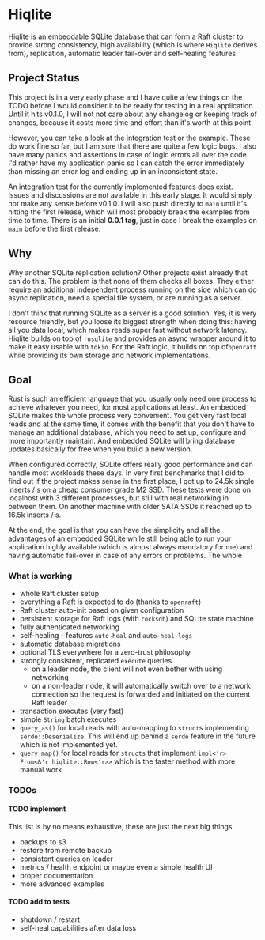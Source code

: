# Hiqlite

Hiqlite is an embeddable SQLite database that can form a Raft cluster to provide strong consistency, high availability
(which is where `Hiqlite` derives from), replication, automatic leader fail-over and self-healing features.

## Project Status

This project is in a very early phase and I have quite a few things on the TODO before I would consider it to be
ready for testing in a real application. Until it hits v0.1.0, I will not not care about any changelog or keeping
track of changes, because it costs more time and effort than it's worth at this point.

However, you can take a look at the integration test or the example. These do work fine so far, but I am sure that
there are quite a few logic bugs. I also have many panics and assertions in case of logic errors all over the code.
I'd rather have my application panic so I can catch the error immediately than missing an error log and ending up in
an inconsistent state.

An integration test for the currently implemented features does exist.  
Issues and discussions are not available in this early stage. It would simply not make any sense before v0.1.0.
I will also push directly to `main` until it's hitting the first release, which will most probably break the examples
from time to time. There is an initial **0.0.1 tag**, just in case I break the examples on `main` before the first
release.

## Why

Why another SQLite replication solution? Other projects exist already that can do this. The problem is that none of
them checks all boxes. They either require an additional independent process running on the side which can do async
replication, need a special file system, or are running as a server.

I don't think that running SQLite as a server is a good solution. Yes, it is very resource friendly, but you loose its
biggest strength when doing this: having all you data local, which makes reads super fast without network latency.
Hiqlite builds on top of `rusqlite` and provides an async wrapper around it to make it easy usable with `tokio`.
For the Raft logic, it builds on top of`openraft` while providing its own storage and network implementations.

## Goal

Rust is such an efficient language that you usually only need one process to achieve whatever you need, for most
applications at least. An embedded SQLite makes the whole process very convenient. You get very fast local reads and at
the same time, it comes with the benefit that you don't have to manage an additional database, which you need to set up,
configure and more importantly maintain. And embedded SQLite will bring database updates basically for free when you
build a new version.

When configured correctly, SQLite offers really good performance and can handle most workloads these days. In very
first benchmarks that I did to find out if the project makes sense in the first place, I got up to 24.5k single
inserts / s on a cheap consumer grade M2 SSD. These tests were done on localhost with 3 different processes, but still
with real networking in between them. On another machine with older SATA SSDs it reached up to 16.5k inserts / s.

At the end, the goal is that you can have the simplicity and all the advantages of an embedded SQLite while still being
able to run your application highly available (which is almost always mandatory for me) and having automatic fail-over
in case of any errors or problems. The whole

### What is working

- whole Raft cluster setup
- everything a Raft is expected to do (thanks to `openraft`)
- Raft cluster auto-init based on given configuration
- persistent storage for Raft logs (with `rocksdb`) and SQLite state machine
- fully authenticated networking
- self-healing - features `auto-heal` and `auto-heal-logs`
- automatic database migrations
- optional TLS everywhere for a zero-trust philosophy
- strongly consistent, replicated `execute` queries
    - on a leader node, the client will not even bother with using networking
    - on a non-leader node, it will automatically switch over to a network connection so the request
      is forwarded and initiated on the current Raft leader
- transaction executes (very fast)
- simple `String` batch executes
- `query_as()` for local reads with auto-mapping to `struct`s implementing `serde::Deserialize`.
  This will end up behind a `serde` feature in the future which is not implemented yet.
- `query_map()` for local reads for `structs` that implement `impl<'r> From<&'r hiqlite::Row<'r>>` which is the
  faster method with more manual work

### TODOs

#### TODO implement

This list is by no means exhaustive, these are just the next big things

- backups to s3
- restore from remote backup
- consistent queries on leader
- metrics / health endpoint or maybe even a simple health UI
- proper documentation
- more advanced examples

#### TODO add to tests

- shutdown / restart
- self-heal capabilities after data loss
